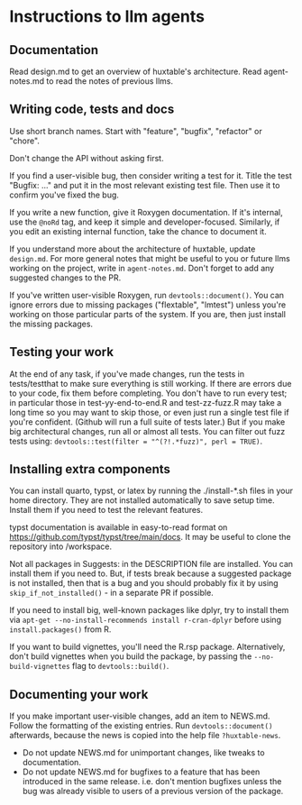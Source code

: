 
# Instructions to llm agents

## Documentation

Read design.md to get an overview of huxtable's architecture. Read agent-notes.md
to read the notes of previous llms.

## Writing code, tests and docs

Use short branch names. Start with "feature", "bugfix", "refactor" or "chore". 

Don't change the API without asking first.

If you find a user-visible bug, then consider writing a test for it. Title the
test "Bugfix: ..." and put it in the most relevant existing test file. Then 
use it to confirm you've fixed the bug.

If you write a new function, give it Roxygen documentation. If it's internal,
use the `@noRd` tag, and keep it simple and developer-focused. Similarly, 
if you edit an existing internal function, take the chance to document it.

If you understand more about the architecture of huxtable, update 
`design.md`. For more general notes that might be useful to you or future llms
working on the project, write in `agent-notes.md`. Don't forget to add any
suggested changes to the PR.

If you've written user-visible Roxygen, run `devtools::document()`. You can 
ignore errors due to missing packages ("flextable", "lmtest") unless you're working
on those particular parts of the system. If you are, then just install the
missing packages.

## Testing your work

At the end of any task, if you've made changes, run the tests in tests/testthat 
to make sure everything is still working. If there are errors due to your code, 
fix them before completing. You don't have to run every test; in particular those
in test-yy-end-to-end.R and test-zz-fuzz.R may take a long time so you may want 
to skip those, or even just run a single test file if you're confident. (Github 
will run a full suite of tests later.) But if you make big architectural changes,
run all or almost all tests. You can filter out fuzz tests using:
`devtools::test(filter = "^(?!.*fuzz)", perl = TRUE)`.

## Installing extra components

You can install quarto, typst, or latex by running the ./install-*.sh files in your
home directory. They are not installed automatically to save setup time. Install
them if you need to test the relevant features.

typst documentation is available in easy-to-read format 
on https://github.com/typst/typst/tree/main/docs. 
It may be useful to clone the repository into /workspace.

Not all packages in Suggests: in the DESCRIPTION file are installed. You
can install them if you need to. But, if tests break because a suggested
package is not installed, then that is a bug and you should probably fix it by
using `skip_if_not_installed()` - in a separate PR if possible. 

If you need to install big, well-known packages like dplyr, try to install them 
via  `apt-get --no-install-recommends install r-cran-dplyr` before using 
`install.packages()` from R.

If you want to build vignettes, you'll need the R.rsp package. Alternatively,
don't build vignettes when you build the package, by passing the 
`--no-build-vignettes` flag to `devtools::build()`.

## Documenting your work

If you make important user-visible changes, add an item to NEWS.md. Follow the formatting
of the existing entries. Run `devtools::document()` afterwards, because the news
is copied into the help file `?huxtable-news`. 

* Do not update NEWS.md for unimportant changes, like tweaks to documentation.
* Do not update NEWS.md for bugfixes to a feature that has been introduced
  in the same release. i.e. don't mention bugfixes unless the bug was already 
  visible to users of a previous version of the package.
